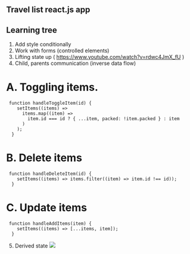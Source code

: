 <!-- @format -->

## Travel list react.js app

## Learning tree

1. Add style conditionally
2. Work with forms (controlled elements)
3. Lifting state up ( https://www.youtube.com/watch?v=rdwc4JmX_fU )
4. Child, parents communication (inverse data flow)

# A. Toggling items.

```
 function handleToggleItem(id) {
    setItems((items) =>
      items.map((item) =>
        item.id === id ? { ...item, packed: !item.packed } : item
      )
    );
  }
```

# B. Delete items

```
 function handleDeleteItem(id) {
    setItems((items) => items.filter((item) => item.id !== id));
  }
```

# C. Update items

```
 function handleAddItems(item) {
    setItems((items) => [...items, item]);
  }

```

5. Derived state
   ![](image/Screenshot2023-12-12at13.19.43.png)
